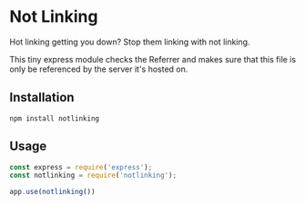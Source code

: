 Not Linking
===

Hot linking getting you down? Stop them linking with not linking.

This tiny express module checks the Referrer and makes sure that this file is only be referenced by the server it's hosted on.

Installation
---

```
npm install notlinking
```


Usage
---

```js
const express = require('express');
const notlinking = require('notlinking');

app.use(notlinking())
```


```js

```

